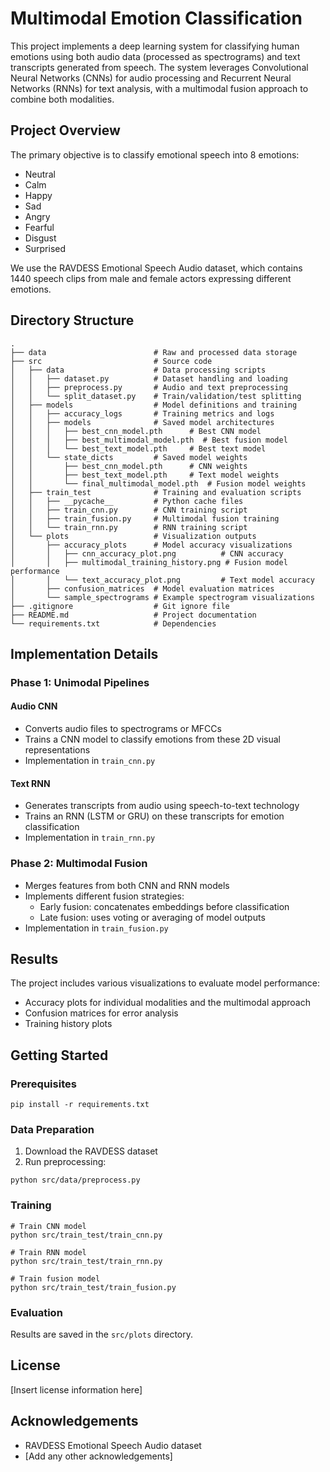 # Multimodal Emotion Classification

This project implements a deep learning system for classifying human emotions using both audio data (processed as spectrograms) and text transcripts generated from speech. The system leverages Convolutional Neural Networks (CNNs) for audio processing and Recurrent Neural Networks (RNNs) for text analysis, with a multimodal fusion approach to combine both modalities.

## Project Overview

The primary objective is to classify emotional speech into 8 emotions:
- Neutral
- Calm
- Happy
- Sad
- Angry
- Fearful
- Disgust
- Surprised

We use the RAVDESS Emotional Speech Audio dataset, which contains 1440 speech clips from male and female actors expressing different emotions.

## Directory Structure

```
.
├── data                        # Raw and processed data storage
├── src                         # Source code
│   ├── data                    # Data processing scripts
│   │   ├── dataset.py          # Dataset handling and loading
│   │   ├── preprocess.py       # Audio and text preprocessing
│   │   └── split_dataset.py    # Train/validation/test splitting
│   ├── models                  # Model definitions and training
│   │   ├── accuracy_logs       # Training metrics and logs
│   │   ├── models              # Saved model architectures
│   │   │   ├── best_cnn_model.pth      # Best CNN model
│   │   │   ├── best_multimodal_model.pth  # Best fusion model
│   │   │   └── best_text_model.pth     # Best text model
│   │   └── state_dicts         # Saved model weights
│   │       ├── best_cnn_model.pth      # CNN weights
│   │       ├── best_text_model.pth     # Text model weights
│   │       └── final_multimodal_model.pth  # Fusion model weights
│   ├── train_test              # Training and evaluation scripts
│   │   ├── __pycache__         # Python cache files
│   │   ├── train_cnn.py        # CNN training script
│   │   ├── train_fusion.py     # Multimodal fusion training
│   │   └── train_rnn.py        # RNN training script
│   └── plots                   # Visualization outputs
│       ├── accuracy_plots      # Model accuracy visualizations
│       │   ├── cnn_accuracy_plot.png          # CNN accuracy
│       │   ├── multimodal_training_history.png # Fusion model performance
│       │   └── text_accuracy_plot.png         # Text model accuracy
│       ├── confusion_matrices  # Model evaluation matrices
│       └── sample_spectrograms # Example spectrogram visualizations
├── .gitignore                  # Git ignore file
├── README.md                   # Project documentation
└── requirements.txt            # Dependencies
```

## Implementation Details

### Phase 1: Unimodal Pipelines

#### Audio CNN
- Converts audio files to spectrograms or MFCCs
- Trains a CNN model to classify emotions from these 2D visual representations
- Implementation in `train_cnn.py`

#### Text RNN
- Generates transcripts from audio using speech-to-text technology
- Trains an RNN (LSTM or GRU) on these transcripts for emotion classification
- Implementation in `train_rnn.py`

### Phase 2: Multimodal Fusion
- Merges features from both CNN and RNN models
- Implements different fusion strategies:
  - Early fusion: concatenates embeddings before classification
  - Late fusion: uses voting or averaging of model outputs
- Implementation in `train_fusion.py`

## Results

The project includes various visualizations to evaluate model performance:
- Accuracy plots for individual modalities and the multimodal approach
- Confusion matrices for error analysis
- Training history plots

## Getting Started

### Prerequisites
```
pip install -r requirements.txt
```

### Data Preparation
1. Download the RAVDESS dataset
2. Run preprocessing:
```
python src/data/preprocess.py
```

### Training
```
# Train CNN model
python src/train_test/train_cnn.py

# Train RNN model
python src/train_test/train_rnn.py

# Train fusion model
python src/train_test/train_fusion.py
```

### Evaluation
Results are saved in the `src/plots` directory.

## License
[Insert license information here]

## Acknowledgements
- RAVDESS Emotional Speech Audio dataset
- [Add any other acknowledgements]
